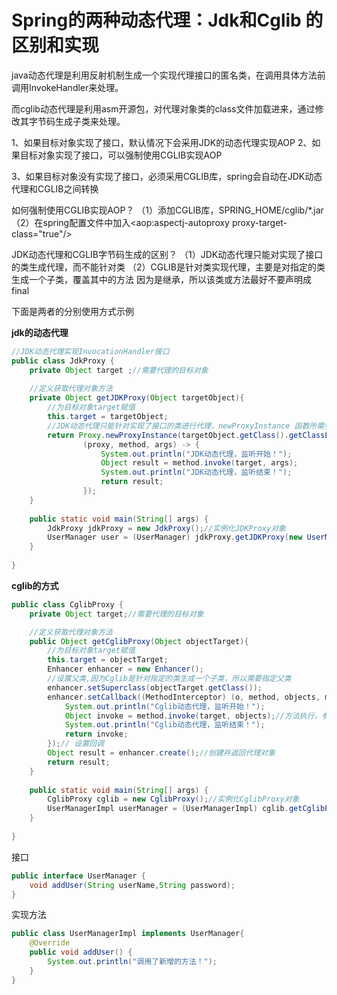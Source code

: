 # Spring的两种动态代理：Jdk和Cglib 的区别和实现

java动态代理是利用反射机制生成一个实现代理接口的匿名类，在调用具体方法前调用InvokeHandler来处理。

而cglib动态代理是利用asm开源包，对代理对象类的class文件加载进来，通过修改其字节码生成子类来处理。

1、如果目标对象实现了接口，默认情况下会采用JDK的动态代理实现AOP 
2、如果目标对象实现了接口，可以强制使用CGLIB实现AOP 

3、如果目标对象没有实现了接口，必须采用CGLIB库，spring会自动在JDK动态代理和CGLIB之间转换

如何强制使用CGLIB实现AOP？
 （1）添加CGLIB库，SPRING_HOME/cglib/*.jar
 （2）在spring配置文件中加入<aop:aspectj-autoproxy proxy-target-class="true"/>

JDK动态代理和CGLIB字节码生成的区别？
 （1）JDK动态代理只能对实现了接口的类生成代理，而不能针对类
 （2）CGLIB是针对类实现代理，主要是对指定的类生成一个子类，覆盖其中的方法
  因为是继承，所以该类或方法最好不要声明成final 



下面是两者的分别使用方式示例

**jdk的动态代理**

```java
//JDK动态代理实现InvocationHandler接口
public class JdkProxy {
    private Object target ;//需要代理的目标对象
    
    //定义获取代理对象方法
    private Object getJDKProxy(Object targetObject){
        //为目标对象target赋值
        this.target = targetObject;
        //JDK动态代理只能针对实现了接口的类进行代理，newProxyInstance 函数所需参数就可看出
        return Proxy.newProxyInstance(targetObject.getClass().getClassLoader(), targetObject.getClass().getInterfaces(),
                (proxy, method, args) -> {
                    System.out.println("JDK动态代理，监听开始！");
                    Object result = method.invoke(target, args);
                    System.out.println("JDK动态代理，监听结束！");
                    return result;
                });
    }
    
    public static void main(String[] args) {
        JdkProxy jdkProxy = new JdkProxy();//实例化JDKProxy对象
        UserManager user = (UserManager) jdkProxy.getJDKProxy(new UserManagerImpl());//获取代理对象
    }
    
}
```

**cglib的方式**

```java
public class CglibProxy {
    private Object target;//需要代理的目标对象

    //定义获取代理对象方法
    public Object getCglibProxy(Object objectTarget){
        //为目标对象target赋值
        this.target = objectTarget;
        Enhancer enhancer = new Enhancer();
        //设置父类,因为Cglib是针对指定的类生成一个子类，所以需要指定父类
        enhancer.setSuperclass(objectTarget.getClass());
        enhancer.setCallback((MethodInterceptor) (o, method, objects, methodProxy) -> {
            System.out.println("Cglib动态代理，监听开始！");
            Object invoke = method.invoke(target, objects);//方法执行，参数：target 目标对象 arr参数数组
            System.out.println("Cglib动态代理，监听结束！");
            return invoke;
        });// 设置回调
        Object result = enhancer.create();//创建并返回代理对象
        return result;
    }
    
    public static void main(String[] args) {
        CglibProxy cglib = new CglibProxy();//实例化CglibProxy对象
        UserManagerImpl userManager = (UserManagerImpl) cglib.getCglibProxy(new UserManagerImpl());
    }
    
}
```

接口

```java
public interface UserManager {
    void addUser(String userName,String password);
}
```

实现方法

```java
public class UserManagerImpl implements UserManager{
    @Override
    public void addUser() {
        System.out.println("调用了新增的方法！");
    }
}
```